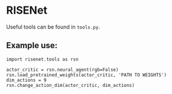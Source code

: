 <h1>RISENet</h1>

Useful tools can be found in <code>tools.py</code>.

<h2>Example use:</h2>

    import risenet.tools as rsn
    
    actor_critic = rsn.neural_agent(rgb=False)
    rsn.load_pretrained_weights(actor_critic, 'PATH TO WEIGHTS')
    dim_actions = 9
    rsn.change_action_dim(actor_critic, dim_actions)
